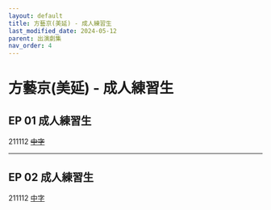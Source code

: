 ```yaml
---
layout: default
title: 方藝京(美延) - 成人練習生
last_modified_date: 2024-05-12
parent: 出演劇集
nav_order: 4
---
```


# 方藝京(美延) - 成人練習生

## EP 01 成人練習生

211112 ~~[中字](https://www.bilibili.com/video/BV1Db4y1874L)~~

---

## EP 02 成人練習生

211112 [中字](https://www.bilibili.com/video/BV1L34y1Z75P)
